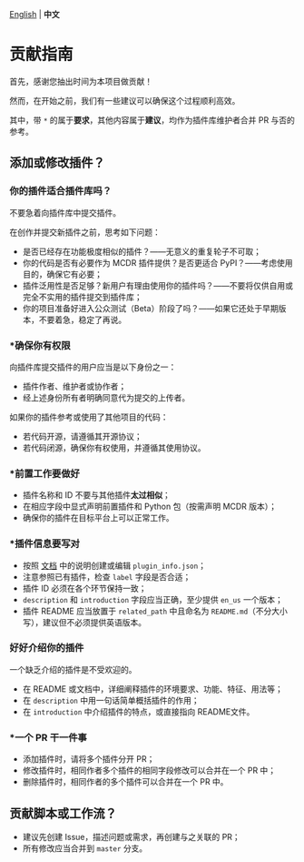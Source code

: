[English](CONTRIBUTING.md) | **中文**

# 贡献指南

首先，感谢您抽出时间为本项目做贡献！

然而，在开始之前，我们有一些建议可以确保这个过程顺利高效。

其中，带 `*` 的属于**要求**，其他内容属于**建议**，均作为插件库维护者合并 PR 与否的参考。

## 添加或修改插件？

### 你的插件适合插件库吗？

不要急着向插件库中提交插件。

在创作并提交新插件之前，思考如下问题：

- 是否已经存在功能极度相似的插件？——无意义的重复轮子不可取；
- 你的代码是否有必要作为 MCDR 插件提供？是否更适合 PyPI？——考虑使用目的，确保它有必要；
- 插件泛用性是否足够？新用户有理由使用你的插件吗？——不要将仅供自用或完全不实用的插件提交到插件库；
- 你的项目准备好进入公众测试（Beta）阶段了吗？——如果它还处于早期版本，不要着急，稳定了再说。

### *确保你有权限

向插件库提交插件的用户应当是以下身份之一：
- 插件作者、维护者或协作者；
- 经上述身份所有者明确同意代为提交的上传者。

如果你的插件参考或使用了其他项目的代码：
- 若代码开源，请遵循其开源协议；
- 若代码闭源，确保你有权使用，并遵循其使用协议。

### *前置工作要做好

- 插件名称和 ID 不要与其他插件**太过相似**；
- 在相应字段中显式声明前置插件和 Python 包（按需声明 MCDR 版本）；
- 确保你的插件在目标平台上可以正常工作。

### *插件信息要写对

- 按照 [文档](https://mcdreforged.readthedocs.io/zh_CN/latest/plugin_dev/plugin_catalogue.html) 中的说明创建或编辑 `plugin_info.json`；
- 注意参照已有插件，检查 `label` 字段是否合适；
- 插件 ID 必须在各个环节保持一致；
- `description` 和 `introduction` 字段应当正确，至少提供 `en_us` 一个版本；
- 插件 README 应当放置于 `related_path` 中且命名为 `README.md`（不分大小写），建议但不必须提供英语版本。

### 好好介绍你的插件

一个缺乏介绍的插件是不受欢迎的。

- 在 README 或文档中，详细阐释插件的环境要求、功能、特征、用法等；
- 在 `description` 中用一句话简单概括插件的作用；
- 在 `introduction` 中介绍插件的特点，或直接指向 README文件。

### *一个 PR 干一件事

- 添加插件时，请将多个插件分开 PR；
- 修改插件时，相同作者多个插件的相同字段修改可以合并在一个 PR 中；
- 删除插件时，相同作者的多个插件可以合并在一个 PR 中。

## 贡献脚本或工作流？

- 建议先创建 Issue，描述问题或需求，再创建与之关联的 PR；
- 所有修改应当合并到 `master` 分支。
